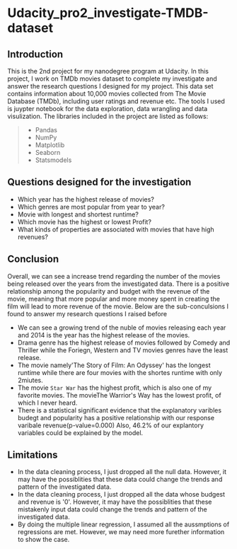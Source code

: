 # Udacity_pro2_investigate-TMDB-dataset

## Introduction

This is the 2nd project for my nanodegree program at Udacity. In this project, I work on TMDb movies dataset to complete my investigate and answer the research questions I designed for my project. This data set contains information about 10,000 movies collected from The Movie Database (TMDb), including user ratings and revenue etc. 
The tools I used is juypter notebook for the data exploration, data wrangling and data visulization. The libraries included in the project are listed as follows:
>* Pandas
>* NumPy
>* Matplotlib
>* Seaborn
>* Statsmodels








## Questions designed for the investigation
* Which year has the highest release of movies?
* Which genres are most popular from year to year?
* Movie with longest and shortest runtime?
* Which movie has the highest or lowest Profit?
* What kinds of properties are associated with movies that have high revenues?







## Conclusion
Overall, we can see a increase trend regarding the number of the movies being released over the years from the investigated data. There is a positive relationship among the popularity and budget with the revenue of the movie, meaning that more popular and more money spent in creating the film will lead to more revenue of the movie. Below are the sub-conculsions I found to answer my research questions I raised before
* We can see a growing trend of the nuble of movies releasing each year and 2014 is the year has the highest release of the movies. 
* Drama genre has the highest release of movies followed by Comedy and Thriller while the Foriegn, Western and TV movies genres have the least release.
* The movie namely'The Story of Film: An Odyssey' has the longest runtime while there are four movies with the shortes runtime with only 2miutes.
* The movie `Star War` has the highest profit, which is also one of my favorite movies. The movieThe Warrior's Way has the lowest profit, of which I never heard.
* There is a statistical significant evidence that the explanatory varibles budegt and popularity has a positive relationship with our response varibale revenue(p-value=0.000) Also, 46.2% of our explantory variables could be explained by the model.










## Limitations
* In the data cleaning process, I just dropped all the null data. However, it may have the possiblities that these data could change the trends and pattern of the investigated data. 
* In the data cleaning process, I just dropped all the data whose budgest and revenue is '0'. However, it may have the possiblities that these mistakenly input data could change the trends and pattern of the investigated data. 
* By doing the multiple linear regression, I assumed all the aussmptions of regressions are met. However, we may need more furether information to show the case.
